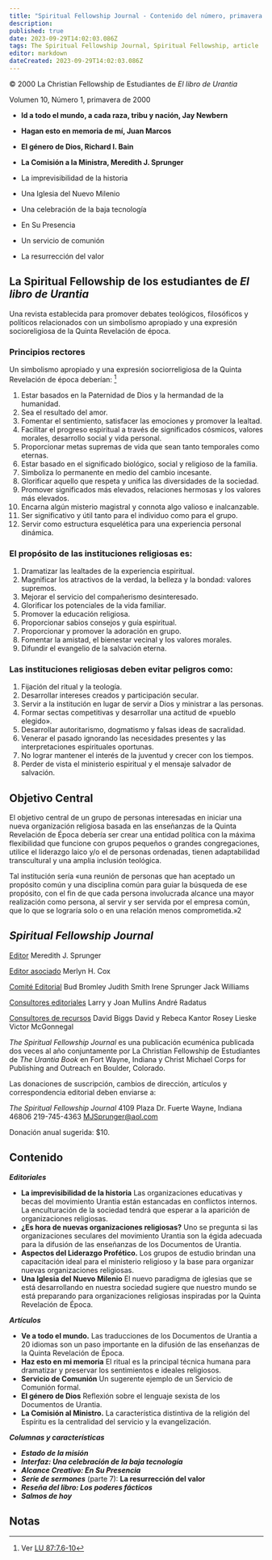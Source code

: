 ```yaml
---
title: "Spiritual Fellowship Journal - Contenido del número, primavera de 2000"
description: 
published: true
date: 2023-09-29T14:02:03.086Z
tags: The Spiritual Fellowship Journal, Spiritual Fellowship, article
editor: markdown
dateCreated: 2023-09-29T14:02:03.086Z
---
```


<p class="v-card v-sheet theme--light grey lighten-3 px-2">© 2000 La Christian Fellowship de Estudiantes de <i>El libro de Urantia</i></p>


Volumen 10, Número 1, primavera de 2000

- **Id a todo el mundo, a cada raza, tribu y nación, Jay Newbern**
- **Hagan esto en memoria de mí, Juan Marcos**
- **El género de Dios, Richard I. Bain**
- **La Comisión a la Ministra, Meredith J. Sprunger**

- La imprevisibilidad de la historia
- Una Iglesia del Nuevo Milenio
- Una celebración de la baja tecnología
- En Su Presencia
- Un servicio de comunión
- La resurrección del valor

## La Spiritual Fellowship de los estudiantes de _El libro de Urantia_

Una revista establecida para promover debates teológicos, filosóficos y políticos relacionados con un simbolismo apropiado y una expresión socioreligiosa de la Quinta Revelación de época.

### Principios rectores

Un simbolismo apropiado y una expresión sociorreligiosa de la Quinta Revelación de época deberían: [^1]

1. Estar basados en la Paternidad de Dios y la hermandad de la humanidad.
2. Sea el resultado del amor.
3. Fomentar el sentimiento, satisfacer las emociones y promover la lealtad.
4. Facilitar el progreso espiritual a través de significados cósmicos, valores morales, desarrollo social y vida personal.
5. Proporcionar metas supremas de vida que sean tanto temporales como eternas.
6. Estar basado en el significado biológico, social y religioso de la familia.
7. Simboliza lo permanente en medio del cambio incesante.
8. Glorificar aquello que respeta y unifica las diversidades de la sociedad.
9. Promover significados más elevados, relaciones hermosas y los valores más elevados.
10. Encarna algún misterio magistral y connota algo valioso e inalcanzable.
11. Ser significativo y útil tanto para el individuo como para el grupo.
12. Servir como estructura esquelética para una experiencia personal dinámica.

### El propósito de las instituciones religiosas es:

1. Dramatizar las lealtades de la experiencia espiritual.
2. Magnificar los atractivos de la verdad, la belleza y la bondad: valores supremos.
3. Mejorar el servicio del compañerismo desinteresado.
4. Glorificar los potenciales de la vida familiar.
5. Promover la educación religiosa.
6. Proporcionar sabios consejos y guía espiritual.
7. Proporcionar y promover la adoración en grupo.
8. Fomentar la amistad, el bienestar vecinal y los valores morales.
9. Difundir el evangelio de la salvación eterna.

### Las instituciones religiosas deben evitar peligros como:

1. Fijación del ritual y la teología.
2. Desarrollar intereses creados y participación secular.
3. Servir a la institución en lugar de servir a Dios y ministrar a las personas.
4. Formar sectas competitivas y desarrollar una actitud de «pueblo elegido».
5. Desarrollar autoritarismo, dogmatismo y falsas ideas de sacralidad.
6. Venerar el pasado ignorando las necesidades presentes y las interpretaciones espirituales oportunas.
7. No lograr mantener el interés de la juventud y crecer con los tiempos.
8. Perder de vista el ministerio espiritual y el mensaje salvador de salvación.

## Objetivo Central

El objetivo central de un grupo de personas interesadas en iniciar una nueva organización religiosa basada en las enseñanzas de la Quinta Revelación de Época debería ser crear una entidad política con la máxima flexibilidad que funcione con grupos pequeños o grandes congregaciones, utilice el liderazgo laico y/o el de personas ordenadas, tienen adaptabilidad transcultural y una amplia inclusión teológica.

Tal institución sería «una reunión de personas que han aceptado un propósito común y una disciplina común para guiar la búsqueda de ese propósito, con el fin de que cada persona involucrada alcance una mayor realización como persona, al servir y ser servida por el empresa común, que lo que se lograría solo o en una relación menos comprometida.»2

## _Spiritual Fellowship Journal_

<ins>Editor</ins>
Meredith J. Sprunger

<ins>Editor asociado</ins>
Merlyn H. Cox

<ins>Comité Editorial</ins>
Bud Bromley
Judith Smith
Irene Sprunger
Jack Williams

<ins>Consultores editoriales</ins>
Larry y Joan Mullins
André Radatus

<ins>Consultores de recursos</ins>
David Biggs
David y Rebeca Kantor
Rosey Lieske
Victor McGonnegal

_The Spiritual Fellowship Journal_ es una publicación ecuménica publicada dos veces al año conjuntamente por La Christian Fellowship de Estudiantes de _The Urantia Book_ en Fort Wayne, Indiana y Christ Michael Corps for Publishing and Outreach en Boulder, Colorado.

Las donaciones de suscripción, cambios de dirección, artículos y correspondencia editorial deben enviarse a:

_The Spiritual Fellowship Journal_ 4109 Plaza Dr.
Fuerte Wayne, Indiana 46806
219-745-4363
MJSprunger@aol.com

Donación anual sugerida: \$10.

## Contenido

***Editoriales***

- **La imprevisibilidad de la historia**
    Las organizaciones educativas y becas del movimiento Urantia están estancadas en conflictos internos. La enculturación de la sociedad tendrá que esperar a la aparición de organizaciones religiosas.
- **¿Es hora de nuevas organizaciones religiosas?**
    Uno se pregunta si las organizaciones seculares del movimiento Urantia son la égida adecuada para la difusión de las enseñanzas de los Documentos de Urantia.
- **Aspectos del Liderazgo Profético.**
    Los grupos de estudio brindan una capacitación ideal para el ministerio religioso y la base para organizar nuevas organizaciones religiosas.
- **Una Iglesia del Nuevo Milenio**
    El nuevo paradigma de iglesias que se está desarrollando en nuestra sociedad sugiere que nuestro mundo se está preparando para organizaciones religiosas inspiradas por la Quinta Revelación de Época.

***Artículos***

- **Ve a todo el mundo.**
    Las traducciones de los Documentos de Urantia a 20 idiomas son un paso importante en la difusión de las enseñanzas de la Quinta Revelación de Época.
- **Haz esto en mi memoria**
    El ritual es la principal técnica humana para dramatizar y preservar los sentimientos e ideales religiosos.
- **Servicio de Comunión**
    Un sugerente ejemplo de un Servicio de Comunión formal.
- **El género de Dios**
    Reflexión sobre el lenguaje sexista de los Documentos de Urantia.
- **La Comisión al Ministro.**
    La característica distintiva de la religión del Espíritu es la centralidad del servicio y la evangelización.

***Columnas y características***

- ***Estado de la misión***
- ***Interfaz: Una celebración de la baja tecnología***
- ***Alcance Creativo: En Su Presencia***
- ***Serie de sermones*** (parte 7): **La resurrección del valor**
- ***Reseña del libro: Los poderes fácticos***
- ***Salmos de hoy***



## Notas


[^1]: Ver [LU 87:7.6-10](/es/The_Urantia_Book/87#p7_6)

[^2]: Robert K. Greenleaf, _Servant Leadership_, Paulist Press, Nueva York, 1977, p. 237.
